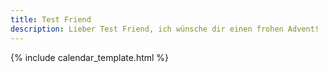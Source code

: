 ```yaml
---
title: Test Friend
description: Lieber Test Friend, ich wünsche dir einen frohen Advent!
---
```


{% include calendar_template.html %}